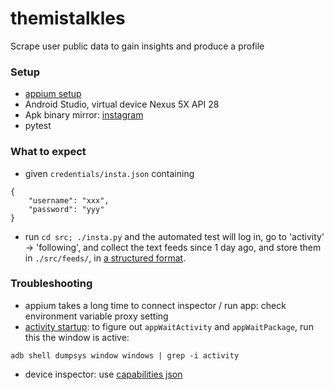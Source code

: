 # themistalkles
Scrape user public data to gain insights and produce a profile

### Setup

* [appium setup](https://github.com/appium/appium/blob/master/docs/en/about-appium/getting-started.md)
* Android Studio, virtual device Nexus 5X API 28
* Apk binary mirror: [instagram](https://www.apkmirror.com/apk/instagram/instagram-instagram/instagram-instagram-70-0-0-22-98-130580-release/instagram-70-0-0-22-98-4-android-apk-download/)
* pytest

### What to expect

* given `credentials/insta.json` containing
```
{
    "username": "xxx",
    "password": "yyy"
}
```
* run `cd src; ./insta.py` and the automated test will log in, go to 'activity' -> 'following', and collect the text feeds since 1 day ago, and store them in `./src/feeds/`, in [a structured format](src/parse.t.py#L40).

### Troubleshooting

* appium takes a long time to connect inspector / run app: check environment variable proxy setting
* [activity startup](https://github.com/appium/appium/blob/master/docs/en/writing-running-appium/android/activity-startup.md#how-to-troubleshoot-activities-startup): to figure out `appWaitActivity` and `appWaitPackage`, run this the window is active:
```
adb shell dumpsys window windows | grep -i activity
```
* device inspector: use [capabilities json](device_capabilities.json)
